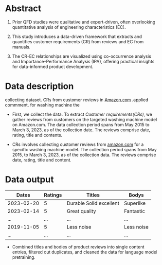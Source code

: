 # Abstract
1. Prior QFD studies were qualitative and expert-driven, often overlooking quantitative analysis of engineering characteristics (EC).

2. This study introduces a data-driven framework that extracts and quantifies customer requirements (CR) from reviews and EC from manuals.

3. The CR-EC relationships are visualized using co-occurrence analysis and Importance–Performance Analysis (IPA), offering practical insights for data-informed product development.

# Data description
collecting dataset. CRs from customer reviews in [Amazon.com](http://Amazon.com) .applied commment. for washing machine the

- First, we collect the data. To extract *Customer requirements(CRs)*, we gather reviews from customers on the targeted washing machine model on Amazon.com. The data collection period spans from May 2015 to March 3, 2023, as of the collection date. The reviews comprise date, rating, title and contents.

- CRs involves collecting customer reviews from [amazon.com](http://amazon.com) for a specific washing machine model. The collection period spans from May 2015, to March 3, 2023, as of the collection data.  The reviews comprise date, rating, title and content.

# Data output
|Dates|Ratings|Titles|Bodys|
|------|---|---|---|
|2023-02-20|5|Durable Solid excellent	|Superlike|
|2023-02-14|5|Great quality|Fantastic|
|...|...|...|...|
|2019-11-05|5|Less noise	|Less noise	|
|...|...|...|...|

- Combined titles and bodies of product reviews into single content entries, filtered out duplicates, and cleaned the data for language model pretraining.
